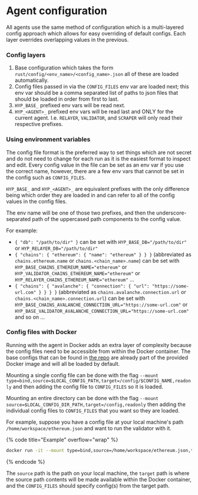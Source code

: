 # Agent configuration

All agents use the same method of configuration which is a multi-layered config approach which allows for easy overriding of default configs. Each layer overrides overlapping values in the previous.

### Config layers

1. Base configuration which takes the form `rust/config/<env_name>/<config_name>.json` all of these are loaded automatically.
2. Config files passed in via the `CONFIG_FILES` env var are loaded next; this env var should be a comma separated list of paths to json files that should be loaded in order from first to last.
3. `HYP_BASE_` prefixed env vars will be read next.
4. `HYP_<AGENT>_` prefixed env vars will be read last and ONLY for the current agent. I.e. `RELAYER`, `VALIDATOR`, and `SCRAPER` will only read their respective prefixes.

### Using environment variables

The config file format is the preferred way to set things which are not secret and do not need to change for each run as it is the easiest format to inspect and edit. Every config value in the file can be set as an env var if you use the correct name, however, there are a few env vars that cannot be set in the config such as `CONFIG_FILES`.

`HYP_BASE_` and `HYP_<AGENT>_` are equivalent prefixes with the only difference being which order they are loaded in and can refer to all of the config values in the config files.

The env name will be one of those two prefixes, and then the underscore-separated path of the uppercased path components to the config value.

For example:

* `{ "db": "/path/to/dir" }` can be set with `HYP_BASE_DB="/path/to/dir"` or `HYP_RELAYER_DB="/path/to/dir"`
* `{ "chains": { "ethereum": { "name": "ethereum" } } }` (abbreviated as `chains.ethereum.name` or `chains.<chain_name>.name`) can be set with `HYP_BASE_CHAINS_ETHEREUM_NAME="ethereum"` or `HYP_VALIDATOR_CHAINS_ETHEREUM_NAME="ethereum"` or `HYP_RELAYER_CHAINS_ETHEREUM_NAME="ethereum"` ...
* `{ "chains": { "avalanche": { "connection": { "url": "https://some-url.com" } } } }` (abbreviated as `chains.avalanche.connection.url` or `chains.<chain_name>.connection.url`) can be set with `HYP_BASE_CHAINS_AVALANCHE_CONNECTION_URL="https://some-url.com"` or `HYP_BASE_VALIDATOR_AVALANCHE_CONNECTION_URL="https://some-url.com"` and so on ...

### Config files with Docker

Running with the agent in Docker adds an extra layer of complexity because the config files need to be accessible from within the Docker container. The base configs that can be found in [the repo](https://github.com/hyperlane-xyz/hyperlane-monorepo/tree/main/rust/config) are already part of the provided Docker image and will all be loaded by default.

Mounting a single config file can be done with the flag `--mount type=bind,source=$LOCAL_CONFIG_PATH,target=/config/$CONFIG_NAME,readonly` and then adding the config file to `CONFIG_FILES` so it is loaded.

Mounting an entire directory can be done with the flag `--mount source=$LOCAL_CONFIG_DIR_PATH,target=/config,readonly` then adding the individual config files to `CONFIG_FILES` that you want so they are loaded.

For example, suppose you have a config file at your local machine's path `/home/workspace/ethereum.json` and want to run the validator with it.

{% code title="Example" overflow="wrap" %}
```sh
docker run -it --mount type=bind,source=/home/workspace/ethereum.json,target=/config/ethereum.json,readonly -e CONFIG_FILES=/config/ethereum.json $DOCKER_IMAGE ./validator
```
{% endcode %}

The `source` path is the path on your local machine, the `target` path is where the source path contents will be made available within the Docker container, and the `CONFIG_FILES` should specify config(s) from the target path.
